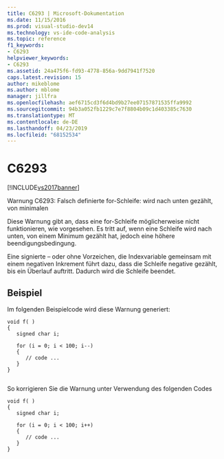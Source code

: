 ```yaml
---
title: C6293 | Microsoft-Dokumentation
ms.date: 11/15/2016
ms.prod: visual-studio-dev14
ms.technology: vs-ide-code-analysis
ms.topic: reference
f1_keywords:
- C6293
helpviewer_keywords:
- C6293
ms.assetid: 24a475f6-fd93-4778-856a-9dd7941f7520
caps.latest.revision: 15
author: mikeblome
ms.author: mblome
manager: jillfra
ms.openlocfilehash: aef6715cd3f6d4bd9b27ee07157871535ffa9992
ms.sourcegitcommit: 94b3a052fb1229c7e7f8804b09c1d403385c7630
ms.translationtype: MT
ms.contentlocale: de-DE
ms.lasthandoff: 04/23/2019
ms.locfileid: "68152534"
---
```

# <a name="c6293"></a>C6293
[!INCLUDE[vs2017banner](../includes/vs2017banner.md)]

Warnung C6293: Falsch definierte for-Schleife: wird nach unten gezählt, von minimalen  
  
 Diese Warnung gibt an, dass eine for-Schleife möglicherweise nicht funktionieren, wie vorgesehen. Es tritt auf, wenn eine Schleife wird nach unten, von einem Minimum gezählt hat, jedoch eine höhere beendigungsbedingung.  
  
 Eine signierte – oder ohne Vorzeichen, die Indexvariable gemeinsam mit einem negativen Inkrement führt dazu, dass die Schleife negative gezählt, bis ein Überlauf auftritt. Dadurch wird die Schleife beendet.  
  
## <a name="example"></a>Beispiel  
 Im folgenden Beispielcode wird diese Warnung generiert:  
  
```  
void f( )  
{  
   signed char i;  
  
   for (i = 0; i < 100; i--)  
   {  
      // code ...  
   }  
}  
  
```  
  
 So korrigieren Sie die Warnung unter Verwendung des folgenden Codes  
  
```  
void f( )  
{  
   signed char i;  
  
   for (i = 0; i < 100; i++)  
   {  
      // code ...  
   }  
}  
```
